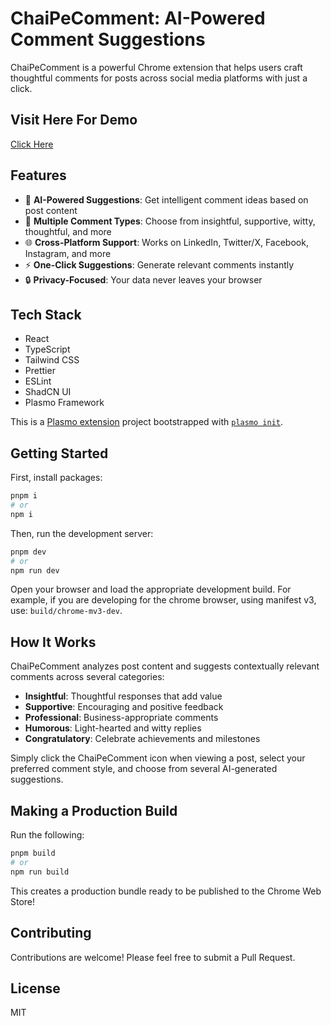 # ChaiPeComment: AI-Powered Comment Suggestions

ChaiPeComment is a powerful Chrome extension that helps users craft thoughtful comments for posts across social media platforms with just a click.
## Visit Here For Demo 
[Click Here](https://www.instagram.com/reel/DHG2zj8TczE/?utm_source=ig_web_copy_link&igsh=MzRlODBiNWFlZA==)
## Features

- 🤖 **AI-Powered Suggestions**: Get intelligent comment ideas based on post content
- 💬 **Multiple Comment Types**: Choose from insightful, supportive, witty, thoughtful, and more
- 🌐 **Cross-Platform Support**: Works on LinkedIn, Twitter/X, Facebook, Instagram, and more
- ⚡ **One-Click Suggestions**: Generate relevant comments instantly
- 🔒 **Privacy-Focused**: Your data never leaves your browser

## Tech Stack

- React
- TypeScript
- Tailwind CSS
- Prettier
- ESLint
- ShadCN UI
- Plasmo Framework

This is a [Plasmo extension](https://docs.plasmo.com/) project bootstrapped with [`plasmo init`](https://www.npmjs.com/package/plasmo).

## Getting Started

First, install packages:

```bash
pnpm i
# or
npm i
```

Then, run the development server:

```bash
pnpm dev
# or
npm run dev
```

Open your browser and load the appropriate development build. For example, if you are developing for the chrome browser, using manifest v3, use: `build/chrome-mv3-dev`.

## How It Works

ChaiPeComment analyzes post content and suggests contextually relevant comments across several categories:

- **Insightful**: Thoughtful responses that add value
- **Supportive**: Encouraging and positive feedback
- **Professional**: Business-appropriate comments
- **Humorous**: Light-hearted and witty replies
- **Congratulatory**: Celebrate achievements and milestones

Simply click the ChaiPeComment icon when viewing a post, select your preferred comment style, and choose from several AI-generated suggestions.

## Making a Production Build

Run the following:

```bash
pnpm build
# or
npm run build
```

This creates a production bundle ready to be published to the Chrome Web Store!

## Contributing

Contributions are welcome! Please feel free to submit a Pull Request.

## License

MIT
